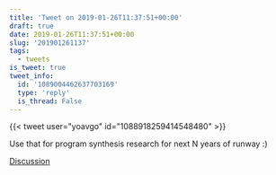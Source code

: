 ```yaml
---
title: 'Tweet on 2019-01-26T11:37:51+00:00'
draft: true
date: 2019-01-26T11:37:51+00:00
slug: '201901261137'
tags:
  - tweets
is_tweet: true
tweet_info:
  id: '1089004462637703169'
  type: 'reply'
  is_thread: False
---
```




{{< tweet user="yoavgo" id="1088918259414548480" >}}

Use that for program synthesis research for next N years of runway :)

[Discussion](https://x.com/sytelus/status/1089004462637703169)
